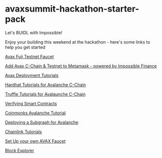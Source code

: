 # avaxsummit-hackathon-starter-pack
Let's BUIDL with Impossible!

Enjoy your building this weekend at the hackathon - here's some links to help you get started


[Avax Fuji Testnet Faucet](https://faucet.avax-test.network/)

[Add Avax C-Chain & Testnet to Metamask - powered by Impossible Finance](https://impossiblechainlist.vercel.app/)

[Avax Deployment Tutorials](https://docs.avax.network/build/tutorials/smart-contracts/deploy-a-smart-contract-on-avalanche-using-remix-and-metamask/)

[Hardhat Tutorials for Avalanche C-Chain](https://docs.avax.network/build/tutorials/smart-contracts/using-hardhat-with-the-avalanche-c-chain/)

[Truffle Tutorials for Avalaunche C-Chain](https://docs.avax.network/build/tutorials/smart-contracts/using-truffle-with-the-avalanche-c-chain/)

[Verifying Smart Contracts](https://docs.avax.network/build/tutorials/smart-contracts/verify-smart-contract-using-hardhat-and-snowtrace)

[Coinmonks Avalanche Tutorial](https://medium.com/coinmonks/create-and-deploy-a-solidity-contract-to-avalanche-with-hardhat-2c5cd5e4fa93)

[Deploying a Subgraph for Avalanche](https://learn.figment.io/tutorials/deploy-a-subgraph-for-an-avalanche-smart-contract)


[Chainlink Tutorials](https://blog.chain.link/how-to-build-and-deploy-an-avalanche-smart-contract/)


[Set Up your own AVAX Faucet](https://medium.com/avalancheavax/the-ava-platform-tools-pt-2-the-ava-faucet-48f28da57146)


[Block Explorer](https://snowtrace.io/)
